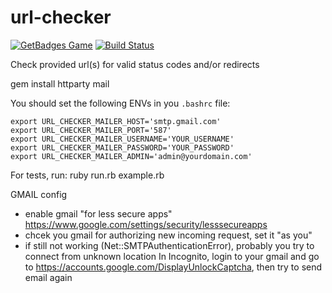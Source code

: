 # url-checker

[![GetBadges Game](https://justi-url-checker.getbadges.io/shield/company/justi-url-checker)](https://justi-url-checker.getbadges.io/?ref=shield-game)
[![Build Status](https://travis-ci.org/justi/url-checker.svg?branch=master)](https://travis-ci.org/justi/url-checker)

Check provided url(s) for valid status codes and/or redirects

gem install httparty mail

You should set the following ENVs in you `.bashrc` file:

```
export URL_CHECKER_MAILER_HOST='smtp.gmail.com'
export URL_CHECKER_MAILER_PORT='587'
export URL_CHECKER_MAILER_USERNAME='YOUR_USERNAME'
export URL_CHECKER_MAILER_PASSWORD='YOUR_PASSWORD'
export URL_CHECKER_MAILER_ADMIN='admin@yourdomain.com'
```

For tests, run:
ruby run.rb example.rb

GMAIL config
- enable gmail "for less secure apps"
https://www.google.com/settings/security/lesssecureapps
- chcek you gmail for authorizing new incoming request, set it "as you"
- if still not working (Net::SMTPAuthenticationError), probably you try to connect from unknown location
In Incognito, login to your gmail and go to https://accounts.google.com/DisplayUnlockCaptcha, then try to send email again
